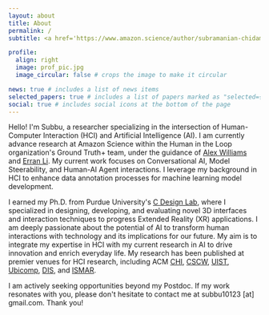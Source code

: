 ```yaml
---
layout: about
title: About
permalink: /
subtitle: <a href='https://www.amazon.science/author/subramanian-chidambaram'>PostDoctoral Scientist</a>; Amazon Web Service.

profile:
  align: right
  image: prof_pic.jpg
  image_circular: false # crops the image to make it circular

news: true # includes a list of news items
selected_papers: true # includes a list of papers marked as "selected={true}"
social: true # includes social icons at the bottom of the page
---
```


Hello! I'm Subbu, a researcher specializing in the intersection of Human-Computer Interaction (HCI) and Artificial Intelligence (AI). I am currently advance research at Amazon Science within the Human in the Loop organization's Ground Truth+ team, under the guidance of [Alex Williams](https://acwio.github.io/) and [Erran Li](https://www.cs.columbia.edu/~lierranli/). My current work focuses on Conversational AI, Model Steerability, and Human-AI Agent interactions. I leverage my background in HCI to enhance data annotation processes for machine learning model development.

I earned my Ph.D. from Purdue University's [C Design Lab](https://engineering.purdue.edu/cdesign/wp/), where I specialized in designing, developing, and evaluating novel 3D interfaces and interaction techniques to progress Extended Reality (XR) applications. I am deeply passionate about the potential of AI to transform human interactions with technology and its implications for our future. My aim is to integrate my expertise in HCI with my current research in AI to drive innovation and enrich everyday life. 
My research has been published at premier venues for HCI research, including ACM [CHI](https://chi2022.acm.org/), [CSCW](https://cscw.acm.org/2022/), [UIST](https://uist.acm.org/uist2022/), [Ubicomp](https://www.ubicomp.org/ubicomp2021/), [DIS](https://dis.acm.org/2022/), and [ISMAR](https://www.ismar.net/). 

I am actively seeking opportunities beyond my Postdoc. If my work resonates with you, please don't hesitate to contact me at subbu10123 [at] gmail.com. Thank you!


<!-- In addition, you can find more about my philosophy for research on the “<a href="./about_me.html">About me</a>” page. -->
			


<!-- Write your biography here. Tell the world about yourself. Link to your favorite [subreddit](http://reddit.com). You can put a picture in, too. The code is already in, just name your picture `prof_pic.jpg` and put it in the `img/` folder.

Put your address / P.O. box / other info right below your picture. You can also disable any of these elements by editing `profile` property of the YAML header of your `_pages/about.md`. Edit `_bibliography/papers.bib` and Jekyll will render your [publications page](/al-folio/publications/) automatically.

Link to your social media connections, too. This theme is set up to use [Font Awesome icons](https://fontawesome.com/) and [Academicons](https://jpswalsh.github.io/academicons/), like the ones below. Add your Facebook, Twitter, LinkedIn, Google Scholar, or just disable all of them. -->
